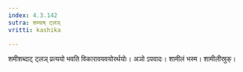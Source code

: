 ```yaml
---
index: 4.3.142
sutra: शम्याष् ट्लञ्
vritti: kashika

---
```

शमीशब्दाट् ट्लञ् प्रत्ययो भवति विकारावयवयोरर्थयोः। अञो ऽपवादः। शामीलं भस्म। शामीलीस्रुक्।